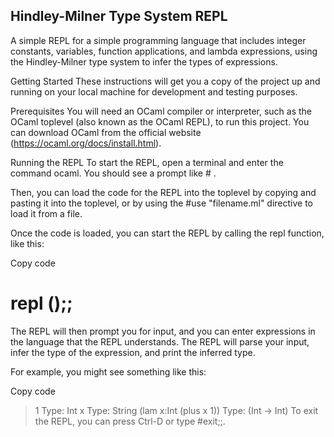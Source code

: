## Hindley-Milner Type System REPL
A simple REPL for a simple programming language that includes integer constants, variables, function applications, and lambda expressions, using the Hindley-Milner type system to infer the types of expressions.

Getting Started
These instructions will get you a copy of the project up and running on your local machine for development and testing purposes.

Prerequisites
You will need an OCaml compiler or interpreter, such as the OCaml toplevel (also known as the OCaml REPL), to run this project. You can download OCaml from the official website (https://ocaml.org/docs/install.html).

Running the REPL
To start the REPL, open a terminal and enter the command ocaml. You should see a prompt like # .

Then, you can load the code for the REPL into the toplevel by copying and pasting it into the toplevel, or by using the #use "filename.ml" directive to load it from a file.

Once the code is loaded, you can start the REPL by calling the repl function, like this:

Copy code
# repl ();;
The REPL will then prompt you for input, and you can enter expressions in the language that the REPL understands. The REPL will parse your input, infer the type of the expression, and print the inferred type.

For example, you might see something like this:

Copy code
> 1
Type: Int
> x
Type: String
> (lam x:Int (plus x 1))
Type: (Int -> Int)
To exit the REPL, you can press Ctrl-D or type #exit;;.
